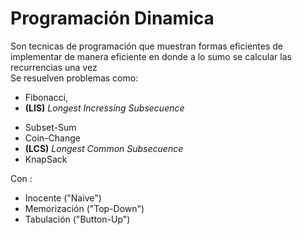 # Programación Dinamica
Son tecnicas de programación que muestran formas eficientes de implementar de manera eficiente en donde a lo sumo se calcular las recurrencias una vez
\
Se resuelven problemas como:

- Fibonacci,
- __(LIS)__ *Longest Incressing Subsecuence*
* Subset-Sum
* Coin-Change
* __(LCS)__ *Longest Common Subsecuence*
* KnapSack


Con : 
* Inocente ("Naive")
* Memorización ("Top-Down")
* Tabulación ("Button-Up")


